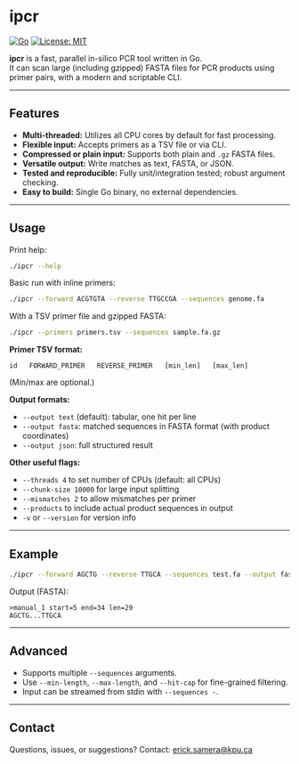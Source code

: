 # ipcr

[![Go](https://img.shields.io/badge/go-%3E=1.19-blue)](https://golang.org)
[![License: MIT](https://img.shields.io/badge/License-MIT-yellow.svg)](./LICENSE)

**ipcr** is a fast, parallel in-silico PCR tool written in Go.  
It can scan large (including gzipped) FASTA files for PCR products using primer pairs, with a modern and scriptable CLI.

---

## Features

- **Multi-threaded:** Utilizes all CPU cores by default for fast processing.
- **Flexible input:** Accepts primers as a TSV file or via CLI.
- **Compressed or plain input:** Supports both plain and `.gz` FASTA files.
- **Versatile output:** Write matches as text, FASTA, or JSON.
- **Tested and reproducible:** Fully unit/integration tested; robust argument checking.
- **Easy to build:** Single Go binary, no external dependencies.

---

## Usage

Print help:

```sh
./ipcr --help
```

Basic run with inline primers:

```sh
./ipcr --forward ACGTGTA --reverse TTGCCGA --sequences genome.fa
```

With a TSV primer file and gzipped FASTA:

```sh
./ipcr --primers primers.tsv --sequences sample.fa.gz
```

**Primer TSV format:**

```
id   FORWARD_PRIMER   REVERSE_PRIMER   [min_len]   [max_len]
```

(Min/max are optional.)

**Output formats:**

* `--output text` (default): tabular, one hit per line
* `--output fasta`: matched sequences in FASTA format (with product coordinates)
* `--output json`: full structured result

**Other useful flags:**

* `--threads 4` to set number of CPUs (default: all CPUs)
* `--chunk-size 10000` for large input splitting
* `--mismatches 2` to allow mismatches per primer
* `--products` to include actual product sequences in output
* `-v` or `--version` for version info

---

## Example

```sh
./ipcr --forward AGCTG --reverse TTGCA --sequences test.fa --output fasta --products
```

Output (FASTA):

```
>manual_1 start=5 end=34 len=29
AGCTG...TTGCA
```

---

## Advanced

* Supports multiple `--sequences` arguments.
* Use `--min-length`, `--max-length`, and `--hit-cap` for fine-grained filtering.
* Input can be streamed from stdin with `--sequences -`.

---

## Contact

Questions, issues, or suggestions?
Contact: [erick.samera@kpu.ca](mailto:erick.samera@kpu.ca)
```
